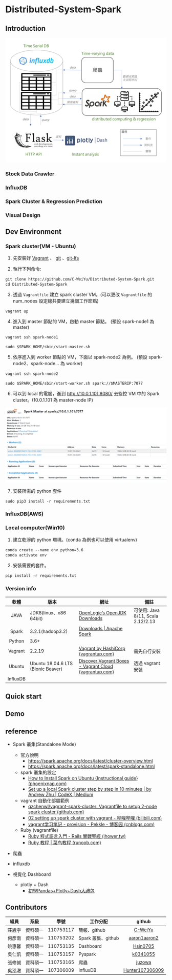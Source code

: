 # Distributed-System-Spark

## Introduction
![](img/%E6%9E%B6%E6%A7%8B%E5%9C%96.v2.png)
### Stock Data Crawler

### InfluxDB

### Spark Cluster & Regression Prediction

### Visual Design

## Dev Environment
### Spark cluster(VM - Ubuntu)
1. 先安裝好 [Vagrant](https://www.vagrantup.com/) 、 [git](https://git-scm.com/) 、[git-lfs](https://git-lfs.github.com/)

2. 執行下列命令:
```shell
git clone https://github.com/C-WeiYu/Distributed-System-Spark.git
cd Distributed-System-Spark
```
3. 透過 `Vagrantfile` 建立 spark cluster VM。(可以更改 `Vagrantfile` 的 num_nodes 設定總共要建立幾個工作節點)
```shell
vagrant up
```

4. 進入到 master 節點的 VM，啟動 master 節點。 (預設 spark-node1 為 master)
```shell
vagrant ssh spark-node1
```
```shell
sudo $SPARK_HOME/sbin/start-master.sh
```

5. 依序進入到 worker 節點的 VM，下面以 spark-node2 為例。 (預設 spark-node2、spark-node... 為 worker)

```shell
vagrant ssh spark-node2
```
```shell
sudo $SPARK_HOME/sbin/start-worker.sh spark://$MASTERIP:7077
```
6. 可以到 local 的電腦，進到 http://10.0.1.101:8080/ 去監控 VM 中的 Spark cluster。(10.0.1.101 為 master-node IP)

![](img/sparkUI.png)

7. 安裝所需的 python 套件

```shell
sudo pip3 install -r requirements.txt
```

### InfluxDB(AWS)


### Local computer(Win10)
1. 建立乾淨的 python 環境。(conda 為例也可以使用 virtualenv)
```shell
conda create --name env python=3.6
conda activate env
```

2. 安裝需要的套件。
```shell
pip install -r requirements.txt
```

### Version info 
|軟體|版本|網址|備註|
|:-:|-|-|-|
|JAVA| JDK8(linux、x86 64bit)| [OpenLogic’s OpenJDK Downloads](https://www.openlogic.com/openjdk-downloads?field_java_parent_version_target_id=416&field_operating_system_target_id=426&field_architecture_target_id=391&field_java_package_target_id=396) | 可使用: Java 8/11, Scala 2.12/2.13|
|Spark| 3.2.1(hadoop3.2) | [Downloads \| Apache Spark](https://spark.apache.org/downloads.html) ||
|Python| 3.6+ |||
|Vagrant| 2.2.19 | [Vagrant by HashiCorp (vagrantup.com)](https://www.vagrantup.com/) | 需先自行安裝 |
|Ubuntu| Ubuntu 18.04.6 LTS (Bionic Beaver) | [Discover Vagrant Boxes - Vagrant Cloud (vagrantup.com)](https://app.vagrantup.com/boxes/search?utf8=%E2%9C%93&sort=downloads&provider=&q=ubuntu%2Fbionic64+) | 透過 vagrant 安裝 |
|InfluxDB||||

## Quick start


## Demo


## reference
- Spark 叢集(Standalone Mode)
  - 官方說明
      - https://spark.apache.org/docs/latest/cluster-overview.html
      - https://spark.apache.org/docs/latest/spark-standalone.html
  - spark 叢集的設定
      - [How to Install Spark on Ubuntu {Instructional guide} (phoenixnap.com)](https://phoenixnap.com/kb/install-spark-on-ubuntu)
      - [Set up a local Spark cluster step by step in 10 minutes | by Andrew Zhu | CodeX | Medium](https://medium.com/codex/setup-a-spark-cluster-step-by-step-in-10-minutes-922c06f8e2b1)
  - vagrant 自動化部屬範例
      - [qzchenwl/vagrant-spark-cluster: Vagrantfile to setup 2-node spark cluster (github.com)](https://github.com/qzchenwl/vagrant-spark-cluster)
      - [02 setting up spark cluster with vagrant - 哔哩哔哩 (bilibili.com)](https://www.bilibili.com/read/cv10928420)
      - [vagrant学习笔记 - provision - Pekkle - 博客园 (cnblogs.com)](https://www.cnblogs.com/pekkle/p/9547111.html)
  - Ruby (vagrantfile)
    - [Ruby 程式語言入門 - Rails 實戰聖經 (ihower.tw)](https://ihower.tw/rails/ruby.html)
    - [Ruby 教程 | 菜鸟教程 (runoob.com)](https://www.runoob.com/ruby/ruby-tutorial.html)
- 爬蟲


- influxdb

- 視覺化 Dashboard
    - plotly + Dash
      - [初學Pandas+Plotly+Dash大禮包](https://weilihmen.medium.com/%E5%88%9D%E5%AD%B8pandas-ploty-dash%E5%A4%A7%E7%A6%AE%E5%8C%85-8661c04e67b7)
## Contributors
|組員|系級|學號|工作分配|github|
|-|-|-|-|:-:|
|莊崴宇|資科碩一|110753117| 簡報、github | [C-WeiYu](https://github.com/C-WeiYu)|
|何彥南|資科碩一|110753202| Spark 叢集、github | [aaron1aaron2](https://github.com/aaron1aaron2)|
|姚惠馨|資科碩一|110753135| Dashboard | [Hsin0705](https://github.com/Hsin0705)|
|吳仁凱|資科碩一|110753157| Pyspark | [k0341055](https://github.com/k0341055)|
|張修誠|資科碩一|110753165| 爬蟲 | [juzowa](https://github.com/juzowa)|
|吳泓澈|資科碩一|107306009| InfluxDB | [Hunter107306009](https://github.com/Hunter107306009)|

